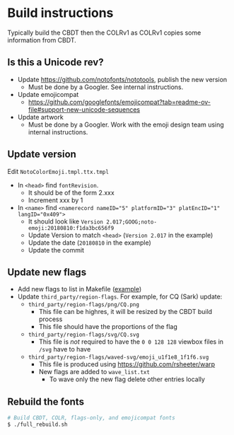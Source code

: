 # Build instructions

Typically build the CBDT then the COLRv1 as COLRv1 copies some information from CBDT.

## Is this a Unicode rev?

* Update https://github.com/notofonts/nototools, publish the new version
   * Must be done by a Googler. See internal instructions.
* Update emojicompat
   * https://github.com/googlefonts/emojicompat?tab=readme-ov-file#support-new-unicode-sequences
* Update artwork
   * Must be done by a Googler. Work with the emoji design team using internal instructions.

## Update version

Edit `NotoColorEmoji.tmpl.ttx.tmpl`
*   In `<head>` find `fontRevision`.
    *   It should be of the form 2.xxx
    *   Increment xxx by 1
*   In `<name>` find `<namerecord nameID="5" platformID="3" platEncID="1"
    langID="0x409">`
    *   It should look like `Version
        2.017;GOOG;noto-emoji:20180810:f1da3bc656f9`
    *   Update Version to match `<head>` (`Version 2.017` in the example)
    *   Update the date (`20180810` in the example)
    *   Update the commit

## Update new flags

* Add new flags to list in Makefile ([example](https://github.com/googlefonts/noto-emoji-next/commit/21bdd6107fac60979737ac95c2655cb02824d144))
* Update `third_party/region-flags`. For example, for CQ (Sark) update:
   * `third_party/region-flags/png/CQ.png`
      * This file can be highres, it will be resized by the CBDT build process
      * This file should have the proportions of the flag
   * `third_party/region-flags/svg/CQ.svg`
      * This file is *not* required to have the `0 0 128 128` viewbox files in `/svg` have to have
   * `third_party/region-flags/waved-svg/emoji_u1f1e8_1f1f6.svg`
      * This file is produced using https://github.com/rsheeter/warp
      * New flags are added to `wave_list.txt`
         * To wave only the new flag delete other entries locally

## Rebuild the fonts

```bash
# Build CBDT, COLR, flags-only, and emojicompat fonts
$ ./full_rebuild.sh
```

